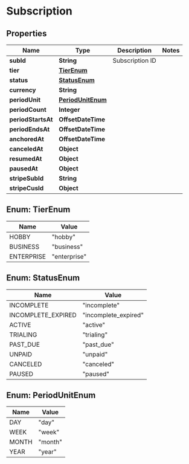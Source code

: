 

# Subscription


## Properties

| Name | Type | Description | Notes |
|------------ | ------------- | ------------- | -------------|
|**subId** | **String** | Subscription ID |  |
|**tier** | [**TierEnum**](#TierEnum) |  |  |
|**status** | [**StatusEnum**](#StatusEnum) |  |  |
|**currency** | **String** |  |  |
|**periodUnit** | [**PeriodUnitEnum**](#PeriodUnitEnum) |  |  |
|**periodCount** | **Integer** |  |  |
|**periodStartsAt** | **OffsetDateTime** |  |  |
|**periodEndsAt** | **OffsetDateTime** |  |  |
|**anchoredAt** | **OffsetDateTime** |  |  |
|**canceledAt** | **Object** |  |  |
|**resumedAt** | **Object** |  |  |
|**pausedAt** | **Object** |  |  |
|**stripeSubId** | **String** |  |  |
|**stripeCusId** | **Object** |  |  |



## Enum: TierEnum

| Name | Value |
|---- | -----|
| HOBBY | &quot;hobby&quot; |
| BUSINESS | &quot;business&quot; |
| ENTERPRISE | &quot;enterprise&quot; |



## Enum: StatusEnum

| Name | Value |
|---- | -----|
| INCOMPLETE | &quot;incomplete&quot; |
| INCOMPLETE_EXPIRED | &quot;incomplete_expired&quot; |
| ACTIVE | &quot;active&quot; |
| TRIALING | &quot;trialing&quot; |
| PAST_DUE | &quot;past_due&quot; |
| UNPAID | &quot;unpaid&quot; |
| CANCELED | &quot;canceled&quot; |
| PAUSED | &quot;paused&quot; |



## Enum: PeriodUnitEnum

| Name | Value |
|---- | -----|
| DAY | &quot;day&quot; |
| WEEK | &quot;week&quot; |
| MONTH | &quot;month&quot; |
| YEAR | &quot;year&quot; |



